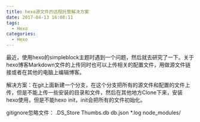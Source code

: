 ```yaml
---
title: hexo源文件的远程托管解决方案
date: 2017-04-13 16:08:11
tags:
  - Hexo
categories:
  - Hexo
---
```

最近，使用hexo的simpleblock主题时遇到一个问题，然后就去研究了一下。关于hexo博客Markdown文件的上传同时也可以上传相关的配置文件，用做源文件链接或者在其他的电脑上编辑博客。

解决方案：在git上面新建一个分支，在这个分支把所有的源文件和配置的文件上传，但是不能上传一些安装的目录和文件，然后在其他地方Clone下来，安装hexo使用，但是不能hexo init，init会把所有的文件初始化。

gitignore忽略文件：
.DS_Store
Thumbs.db
db.json
*.log
node_modules/
